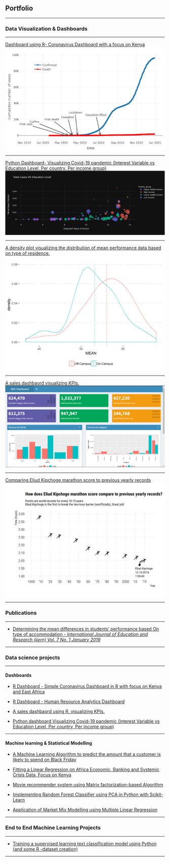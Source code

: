 ## Portfolio

---

### Data Visualization & Dashboards

---
[Dashboard using R- Coronavirus Dashboard with a focus on Kenya](https://rpubs.com/Gichere/709231)
<img src="images/newplot.png?raw=true"/>

---
[Python Dashboard- Visualizing Covid-19 pandemic (Interest Variable vs Education Level, Per country, Per income group)]()
<img src="images/ash2.png?raw=true"/>

---
[A density plot visualizing the distribution of mean performance data based on type of residence.]()
<img src="images/pr.png?raw=true"/>

---
[A sales dashbaord visualizing KPIs.](https://hawkdatahub.shinyapps.io/sales_dashboard/?_ga=2.71536976.291722284.1609428836-2101591688.1609428836)
<img src="images/shiny.png?raw=true"/>

---
[Comparing Eliud Kipchoge marathon score to previous yearly records](https://github.com/Gichere/visiualizing-kipchoge-new-record/)
<img src="images/kip.png?raw=true"/>

---

### Publications
---
- [Determining the mean differences in students’ performance based
On type of accommodation *- International Journal of Education and Research (ijern) Vol. 7 No. 1 January 2019*](http://www.ijern.com/journal/2019/January-2019/02.pdf/)

---
### Data science projects

---
#### Dashboards

- [R Dashboard - Simple Coronavirus Dashboard in R with focus on Kenya and East Africa](https://rpubs.com/Gichere/709231)

- [R Dashboard - Human Resource Analytics Dashboard](https://hawkdatahub.shinyapps.io/hr_analytics_dashboard/?_ga=2.9000438.291722284.1609428836-2101591688.1609428836#section-dashboard)

- [A sales dashbaord using R, visualizing KPIs.](https://hawkdatahub.shinyapps.io/sales_dashboard/?_ga=2.71536976.291722284.1609428836-2101591688.1609428836)

- [Python dashboard Visualizing Covid-19 pandemic (Interest Variable vs Education Level, Per country, Per income group)](https://github.com/Gichere/visualizing-covid19-worldwide/blob/main/visualizing_Covid_19_using_python.ipynb/)

---
#### Machine learning & Statistical Modelling

- [A Machine Learning Algorithm to predict the amount that a customer is likely to spend on Black Friday](https://github.com/Gichere/machine-learning-linear-regression/blob/main/linear_regression_ML.ipynb/)

- [Fitting a Linear Regression on Africa Economic, Banking and Systemic Crisis Data, Focus on Kenya](https://github.com/Gichere/time_series_regression_model/blob/main/linear_regression_project.ipynb/)

- [Movie recommender system using Matrix factorization-based Algorithm](https://github.com/Gichere/movie-recommendation-system-using-matrix-factorization/blob/main/movie_recommender_system.ipynb/)

- [Implementing Random Forest Classifier using PCA in Python with Scikit-Learn](https://github.com/Gichere/random-forest-with-PCA/blob/main/PCA_with_Scikit_learn.ipynb/)

- [Application of Market Mix Modelling using Multiple Linear Regression](https://github.com/Gichere/marketing-mixed-models-using-MLR/blob/main/README.md)

---

### End to End Machine Learning Projects

---
- [Training a supervised learning text classification model using Python (and some R -dataset creation)](http://example.com/)

---
